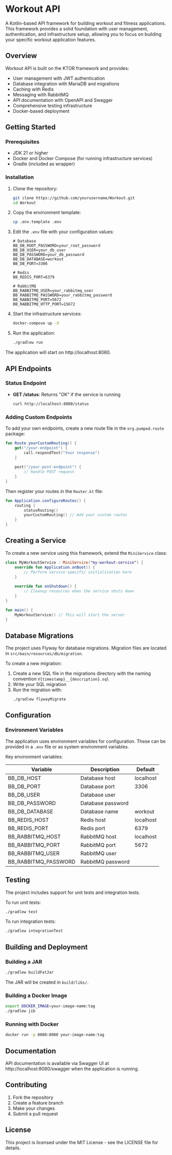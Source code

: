 # Workout API

A Kotlin-based API framework for building workout and fitness applications. This framework provides a solid foundation with user management, authentication, and infrastructure setup, allowing you to focus on building your specific workout application features.

## Overview

Workout API is built on the KTOR framework and provides:

- User management with JWT authentication
- Database integration with MariaDB and migrations
- Caching with Redis
- Messaging with RabbitMQ
- API documentation with OpenAPI and Swagger
- Comprehensive testing infrastructure
- Docker-based deployment

## Getting Started

### Prerequisites

- JDK 21 or higher
- Docker and Docker Compose (for running infrastructure services)
- Gradle (included as wrapper)

### Installation

1. Clone the repository:
   ```bash
   git clone https://github.com/yourusername/Workout.git
   cd Workout
   ```

2. Copy the environment template:
   ```bash
   cp .env.template .env
   ```

3. Edit the `.env` file with your configuration values:
   ```
   # Database
   BB_DB_ROOT_PASSWORD=your_root_password
   BB_DB_USER=your_db_user
   BB_DB_PASSWORD=your_db_password
   BB_DB_DATABASE=workout
   BB_DB_PORT=3306
   
   # Redis
   BB_REDIS_PORT=6379
   
   # RabbitMQ
   BB_RABBITMQ_USER=your_rabbitmq_user
   BB_RABBITMQ_PASSWORD=your_rabbitmq_password
   BB_RABBITMQ_PORT=5672
   BB_RABBITMQ_HTTP_PORT=15672
   ```

4. Start the infrastructure services:
   ```bash
   docker-compose up -d
   ```

5. Run the application:
   ```bash
   ./gradlew run
   ```

The application will start on http://localhost:8080.

## API Endpoints

### Status Endpoint

- **GET /status**: Returns "OK" if the service is running
  ```bash
  curl http://localhost:8080/status
  ```

### Adding Custom Endpoints

To add your own endpoints, create a new route file in the `org.pumped.route` package:

```kotlin
fun Route.yourCustomRouting() {
    get("/your-endpoint") {
        call.respondText("Your response")
    }
    
    post("/your-post-endpoint") {
        // Handle POST request
    }
}
```

Then register your routes in the `Router.kt` file:

```kotlin
fun Application.configureRoutes() {
    routing {
        statusRouting()
        yourCustomRouting() // Add your custom routes
    }
}
```

## Creating a Service

To create a new service using this framework, extend the `MiniService` class:

```kotlin
class MyWorkoutService : MiniService("my-workout-service") {
    override fun Application.onBoot() {
        // Perform service-specific initialization here
    }
    
    override fun onShutdown() {
        // Cleanup resources when the service shuts down
    }
}

fun main() {
    MyWorkoutService() // This will start the server
}
```

## Database Migrations

The project uses Flyway for database migrations. Migration files are located in `src/main/resources/db/migration`.

To create a new migration:

1. Create a new SQL file in the migrations directory with the naming convention `V{timestamp}__{description}.sql`
2. Write your SQL migration
3. Run the migration with:
   ```bash
   ./gradlew flywayMigrate
   ```

## Configuration

### Environment Variables

The application uses environment variables for configuration. These can be provided in a `.env` file or as system environment variables.

Key environment variables:

| Variable | Description | Default |
|----------|-------------|---------|
| BB_DB_HOST | Database host | localhost |
| BB_DB_PORT | Database port | 3306 |
| BB_DB_USER | Database user | |
| BB_DB_PASSWORD | Database password | |
| BB_DB_DATABASE | Database name | workout |
| BB_REDIS_HOST | Redis host | localhost |
| BB_REDIS_PORT | Redis port | 6379 |
| BB_RABBITMQ_HOST | RabbitMQ host | localhost |
| BB_RABBITMQ_PORT | RabbitMQ port | 5672 |
| BB_RABBITMQ_USER | RabbitMQ user | |
| BB_RABBITMQ_PASSWORD | RabbitMQ password | |

## Testing

The project includes support for unit tests and integration tests.

To run unit tests:
```bash
./gradlew test
```

To run integration tests:
```bash
./gradlew integrationTest
```

## Building and Deployment

### Building a JAR

```bash
./gradlew buildFatJar
```

The JAR will be created in `build/libs/`.

### Building a Docker Image

```bash
export DOCKER_IMAGE=your-image-name:tag
./gradlew jib
```

### Running with Docker

```bash
docker run -p 8080:8080 your-image-name:tag
```

## Documentation

API documentation is available via Swagger UI at http://localhost:8080/swagger when the application is running.

## Contributing

1. Fork the repository
2. Create a feature branch
3. Make your changes
4. Submit a pull request

## License

This project is licensed under the MIT License - see the LICENSE file for details.